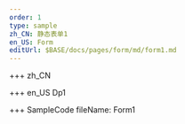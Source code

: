 ```yaml
--- 
order: 1
type: sample
zh_CN: 静态表单1
en_US: Form
editUrl: $BASE/docs/pages/form/md/form1.md
---
```


+++ zh_CN


+++ en_US
Dp1

+++ SampleCode
fileName: Form1
